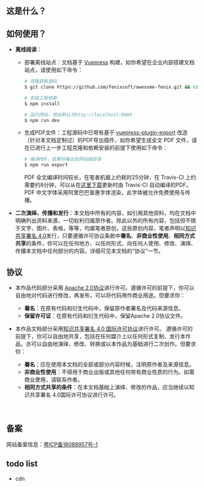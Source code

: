 <GitHubWrapper>
<p align="center">
	<br/>
</p>

<TitleInfos />

<p align="center" class="print-break">
	<GithubInfos />
	<PublishInfos />
</p>
</GitHubWrapper>


## 这是什么？

## 如何使用？

- **离线阅读**：

  - 部署离线站点：文档基于 [Vuepress](https://vuepress.vuejs.org/zh/) 构建，如你希望在企业内部搭建文档站点，请使用如下命令：

    ```bash
    # 克隆获取源码
    $ git clone https://github.com/fenixsoft/awesome-fenix.git && cd awesome-fenix

    # 安装工程依赖
    $ npm install

    # 运行网站，地址默认为http://localhost:8080
    $ npm run dev
    ```

  - 生成PDF文件：工程源码中已带有基于 [vuepress-plugin-export](https://github.com/ulivz/vuepress-plugin-export) 改造（针对本文档定制过）的PDF导出插件，如你希望生成全文 PDF 文件，请在已进行上一步工程克隆和依赖安装的前提下使用如下命令：

    ```bash
    # 编译PDF，结果将输出在网站根目录
    $ npm run export
    ```
    PDF 全文编译时间较长，在笔者机器上约耗时25分钟，在 Travis-CI 上约需要约8分钟，可以从在[这里下载](https://raw.githubusercontent.com/fenixsoft/awesome-fenix/gh-pages/pdf/the-fenix-project.pdf)更新时由 Travis-CI 自动编译的PDF。PDF 中文字体采用阿里巴巴普惠字体渲染，此字体被允许免费使用与传播。

- **二次演绎、传播和发行**：本文档中所有的内容，如引用其他资料，均在文档中明确列出资料来源，一切权利归属原作者。除此以外的所有内容，包括但不限于文字、图片、表格，等等，均属笔者原创，这些原创内容，笔者声明以[知识共享署名 4.0](http://creativecommons.org/licenses/by/4.0/)发行，只要遵循许可协议条款中**署名**、**非商业性使用**、**相同方式共享**的条件，你可以在任何地方、以任何形式、向任何人使用、修改、演绎、传播本文档中任何部分的内容。详细可见本文档的“协议”一节。


## 协议

- 本作品代码部分采用 [Apache 2.0协议](https://www.apache.org/licenses/LICENSE-2.0)进行许可。遵循许可的前提下，你可以自由地对代码进行修改，再发布，可以将代码用作商业用途。但要求你：
  - **署名**：在原有代码和衍生代码中，保留原作者署名及代码来源信息。
  - **保留许可证**：在原有代码和衍生代码中，保留Apache 2.0协议文件。

- 本作品文档部分采用[知识共享署名 4.0 国际许可协议](http://creativecommons.org/licenses/by/4.0/)进行许可。 遵循许可的前提下，你可以自由地共享，包括在任何媒介上以任何形式复制、发行本作品，亦可以自由地演绎、修改、转换或以本作品为基础进行二次创作。但要求你：
  - **署名**：应在使用本文档的全部或部分内容时候，注明原作者及来源信息。
  - **非商业性使用**：不得用于商业出版或其他任何带有商业性质的行为。如需商业使用，请联系作者。
  - **相同方式共享的条件**：在本文档基础上演绎、修改的作品，应当继续以知识共享署名 4.0国际许可协议进行许可。

<div style="padding-top: 20px" class="not-print">
	<h2 id="备案">备案</h2>
	<p>网站备案信息：<a href="http://beian.miit.gov.cn/" target="_blank" rel="noopener noreferrer">粤ICP备18088957号-1</a></p>
</div>

## todo list
+ cdn